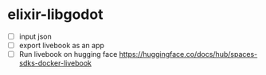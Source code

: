 # elixir-libgodot

 - [ ] input json
 - [ ] export livebook as an app 
 - [ ] Run livebook on hugging face https://huggingface.co/docs/hub/spaces-sdks-docker-livebook
